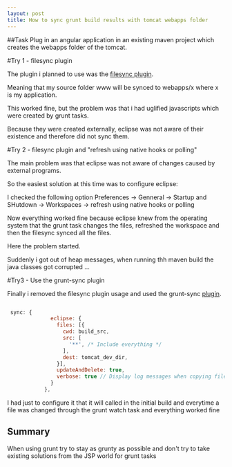 ```yaml
---
layout: post
title: How to sync grunt build results with tomcat webapps folder
---
```

##Task
Plug in an angular application in an existing maven project which creates the webapps folder of the tomcat.

#Try 1 - filesync plugin

The plugin i planned to use was the <a href="http://marketplace.eclipse.org/content/filesync">filesync plugin</a>.

Meaning that my source folder www will be synced to webapps/x where x is my application.

This worked fine, but the problem was that i had uglified javascripts which were created by grunt tasks.

Because they were created externally, eclipse was not aware of their existence and therefore did not sync them.

#Try 2 - filesync plugin and "refresh using native hooks or polling"

The main problem was that eclipse was not aware of changes caused by external programs.

So the easiest solution at this time was to configure eclipse:

I checked the following option
Preferences -> Genneral -> Startup and SHutdown -> Workspaces -> refresh using native hooks or polling

Now everything worked fine because eclipse knew from the operating system that the grunt task changes the files, refreshed the workspace and then the filesync synced all the files.

Here the problem started.

Suddenly i got out of heap messages, when running thh maven build the java classes got corrupted ...

#Try3 - Use the grunt-sync plugin

Finally i removed the filesync plugin usage and used the grunt-sync <a href="https://www.npmjs.com/package/grunt-sync">plugin</a>.

```javascript

 sync: {
		      eclipse: {
		        files: [{
		          cwd: build_src,
		          src: [
		            '**', /* Include everything */
		          ],
		          dest: tomcat_dev_dir,
		        }],
		        updateAndDelete: true,
		        verbose: true // Display log messages when copying files
		      }
		    },

```

I had just to configure it that it will called in the initial build and everytime a file was changed through the grunt watch task and everything worked fine

## Summary

When using grunt try to stay as grunty as possible and don't try to take existing solutions from the JSP world for grunt tasks
